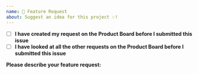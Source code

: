 ```yaml
---
name: 🚀 Feature Request
about: Suggest an idea for this project 💡!
---
```


<!-- ⚠️ If you do not respect this template your issue will be closed. -->

<!-- ⚠️ Make sure to browse the opened and closed issues before submitting your issue. -->

<!-- 
Please also submit your idea on the Strapi Product Board:
https://portal.productboard.com/strapi/tabs/2-under-consideration/submit-idea

If your request on the product board is accepted this feature request issue will be closed,
but will still accept public discussion.
-->

- [ ] **I have created my request on the Product Board before I submitted this issue**
- [ ] **I have looked at all the other requests on the Product Board before I submitted this issue**

**Please describe your feature request:**

